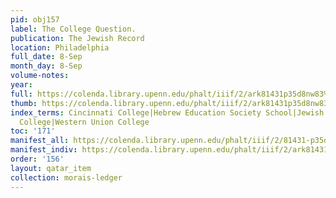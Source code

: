 ```yaml
---
pid: obj157
label: The College Question.
publication: The Jewish Record
location: Philadelphia
full_date: 8-Sep
month_day: 8-Sep
volume-notes:
year:
full: https://colenda.library.upenn.edu/phalt/iiif/2/ark81431p35d8nw83%2FSHA256E-s7588832--7ff3273e926bddf76f4b0fd11e727bc6bd27615bffd25b6921752c6cc114ae30.jpeg/full/3500,/0/default.jpg
thumb: https://colenda.library.upenn.edu/phalt/iiif/2/ark81431p35d8nw83%2FSHA256E-s7588832--7ff3273e926bddf76f4b0fd11e727bc6bd27615bffd25b6921752c6cc114ae30.jpeg/full/!200,200/0/default.jpg
index_terms: Cincinnati College|Hebrew Education Society School|Jewish Record, The|Maimonides
  College|Western Union College
toc: '171'
manifest_all: https://colenda.library.upenn.edu/phalt/iiif/2/81431-p35d8nw83/manifest
manifest_indiv: https://colenda.library.upenn.edu/phalt/iiif/2/ark81431p35d8nw83%2FSHA256E-s7588832--7ff3273e926bddf76f4b0fd11e727bc6bd27615bffd25b6921752c6cc114ae30.jpeg
order: '156'
layout: qatar_item
collection: morais-ledger
---
```

